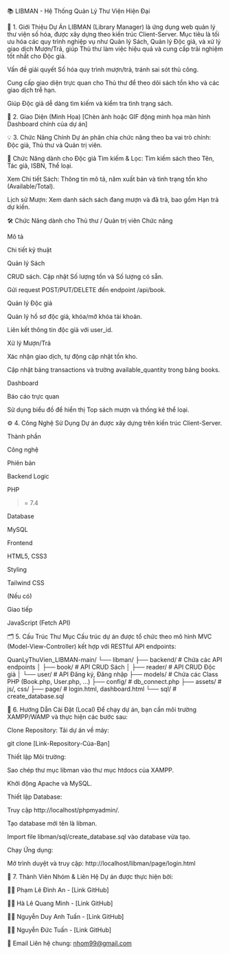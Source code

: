 📚 LIBMAN - Hệ Thống Quản Lý Thư Viện Hiện Đại
<!-- Badges: Thêm các biểu tượng công nghệ và trạng thái dự án tại đây -->

🚀 1. Giới Thiệu Dự Án
LIBMAN (Library Manager) là ứng dụng web quản lý thư viện số hóa, được xây dựng theo kiến trúc Client-Server. Mục tiêu là tối ưu hóa các quy trình nghiệp vụ như Quản lý Sách, Quản lý Độc giả, và xử lý giao dịch Mượn/Trả, giúp Thủ thư làm việc hiệu quả và cung cấp trải nghiệm tốt nhất cho Độc giả.

Vấn đề giải quyết
Số hóa quy trình mượn/trả, tránh sai sót thủ công.

Cung cấp giao diện trực quan cho Thủ thư để theo dõi sách tồn kho và các giao dịch trễ hạn.

Giúp Độc giả dễ dàng tìm kiếm và kiểm tra tình trạng sách.

📸 2. Giao Diện (Minh Họa)
[Chèn ảnh hoặc GIF động minh họa màn hình Dashboard chính của dự án]

💡 3. Chức Năng Chính
Dự án phân chia chức năng theo ba vai trò chính: Độc giả, Thủ thư và Quản trị viên.

👤 Chức Năng dành cho Độc giả
Tìm kiếm & Lọc: Tìm kiếm sách theo Tên, Tác giả, ISBN, Thể loại.

Xem Chi tiết Sách: Thông tin mô tả, năm xuất bản và tình trạng tồn kho (Available/Total).

Lịch sử Mượn: Xem danh sách sách đang mượn và đã trả, bao gồm Hạn trả dự kiến.

🛠️ Chức Năng dành cho Thủ thư / Quản trị viên
Chức năng

Mô tả

Chi tiết kỹ thuật

Quản lý Sách

CRUD sách. Cập nhật Số lượng tồn và Số lượng có sẵn.

Gửi request POST/PUT/DELETE đến endpoint /api/book.

Quản lý Độc giả

Quản lý hồ sơ độc giả, khóa/mở khóa tài khoản.

Liên kết thông tin độc giả với user_id.

Xử lý Mượn/Trả

Xác nhận giao dịch, tự động cập nhật tồn kho.

Cập nhật bảng transactions và trường available_quantity trong bảng books.

Dashboard

Báo cáo trực quan

Sử dụng biểu đồ để hiển thị Top sách mượn và thống kê thể loại.

⚙️ 4. Công Nghệ Sử Dụng
Dự án được xây dựng trên kiến trúc Client-Server.

Thành phần

Công nghệ

Phiên bản

Backend Logic

PHP

>= 7.4

Database

MySQL



Frontend

HTML5, CSS3



Styling

Tailwind CSS

(Nếu có)

Giao tiếp

JavaScript (Fetch API)



🗂️ 5. Cấu Trúc Thư Mục
Cấu trúc dự án được tổ chức theo mô hình MVC (Model-View-Controller) kết hợp với RESTful API endpoints:

QuanLyThuVien_LIBMAN-main/
└── libman/
    ├── backend/              # Chứa các API endpoints
    │   ├── book/             # API CRUD Sách
    │   ├── reader/           # API CRUD Độc giả
    │   └── user/             # API Đăng ký, Đăng nhập
    ├── models/               # Chứa các Class PHP (Book.php, User.php, ...)
    ├── config/               # db_connect.php
    ├── assets/               # js/, css/
    ├── page/                 # login.html, dashboard.html
    └── sql/                  # create_database.sql

🚀 6. Hướng Dẫn Cài Đặt (Local)
Để chạy dự án, bạn cần môi trường XAMPP/WAMP và thực hiện các bước sau:

Clone Repository: Tải dự án về máy:

git clone [Link-Repository-Của-Bạn]

Thiết lập Môi trường:

Sao chép thư mục libman vào thư mục htdocs của XAMPP.

Khởi động Apache và MySQL.

Thiết lập Database:

Truy cập http://localhost/phpmyadmin/.

Tạo database mới tên là libman.

Import file libman/sql/create_database.sql vào database vừa tạo.

Chạy Ứng dụng:

Mở trình duyệt và truy cập: http://localhost/libman/page/login.html

🤝 7. Thành Viên Nhóm & Liên Hệ
Dự án được thực hiện bởi:

👨‍💻 Phạm Lê Đình An - [Link GitHub]

👨‍💻 Hà Lê Quang Minh - [Link GitHub]

👨‍💻 Nguyễn Duy Anh Tuấn - [Link GitHub]

👨‍💻 Nguyễn Đức Tuấn - [Link GitHub]

📧 Email Liên hệ chung: nhom99@gmail.com
